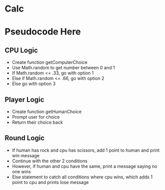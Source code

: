 # Calc

# Pseudocode Here

## CPU Logic
- Create function getComputerChoice
- Use Math.random to get number between 0 and 1
- If Math.random <= .33, go with option 1
- Else if Math.random <= .66, go with option 2
- Else go with option 3

## Player Logic
- Create function getHumanChoice
- Prompt user for choice
- Return their choice back

## Round Logic
- If human has rock and cpu has scissors, add 1 point to human and print win message
- Continue with the other 2 conditions
- However, if human and cpu have the same, print a message saying no one wins
- Else statement to catch all conditions where cpu wins, which adds 1 point to cpu and prints lose message